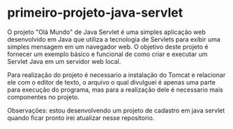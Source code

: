 # primeiro-projeto-java-servlet
O projeto "Olá Mundo" de Java Servlet é uma simples aplicação web desenvolvido em Java que utiliza a tecnologia de Servlets para exibir uma simples mensagem em um navegador web. O objetivo deste projeto é fornecer um exemplo básico e funcional de como criar e executar um Servlet Java em um servidor web local.

Para realização do projeto é necessario a instalação do Tomcat e relacionar ele com o editor de texto, o arquivo o qual divulguei é apenas uma parte para execução do programa, mas para a realização dele é necessario mais componentes no projeto.


Observações: estou desenvolvendo um projeto de cadastro em java servlet quando ficar pronto irei atualizar nesse repositorio. 

